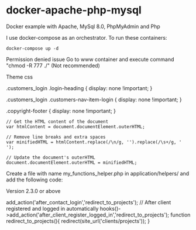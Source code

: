 # docker-apache-php-mysql

Docker example with Apache, MySql 8.0, PhpMyAdmin and Php

I use docker-compose as an orchestrator. To run these containers:

```
docker-compose up -d
```
Permission denied issue
Go to www container and execute command "chmod -R 777 ./" (Not recommended)

Theme css

.customers_login .login-heading {
   display: none !important;
}

.customers_login .customers-nav-item-login {
   display: none !important;
}

.copyright-footer {
   display: none !important;
}

    // Get the HTML content of the document
    var htmlContent = document.documentElement.outerHTML;

    // Remove line breaks and extra spaces
    var minifiedHTML = htmlContent.replace(/\n/g, '').replace(/\s+/g, ' ');

    // Update the document's outerHTML
    document.documentElement.outerHTML = minifiedHTML;
	
	
Create a file with name my_functions_helper.php in application/helpers/ and add the following code:

Version 2.3.0 or above
<?php

// After contact login from the login form
hooks()->add_action('after_contact_login','redirect_to_projects');
// After client registered and logged in automatically
hooks()->add_action('after_client_register_logged_in','redirect_to_projects');

function redirect_to_projects(){
redirect(site_url('clients/projects'));
}